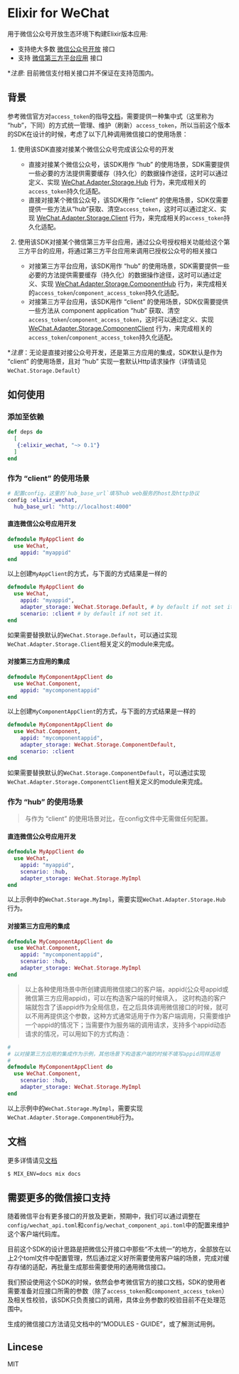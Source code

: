 # Elixir for WeChat

用于微信公众号开放生态环境下构建Elixir版本应用:

* 支持绝大多数 [微信公众号开放](https://mp.weixin.qq.com/wiki) 接口
* 支持 [微信第三方平台应用](https://open.weixin.qq.com/cgi-bin/showdocument?action=dir_list&t=resource/res_list&verify=1&id=open1419318292) 接口

**注意*: 目前微信支付相关接口并不保证在支持范围内。

## 背景

参考微信官方对`access_token`的指导[文档](https://mp.weixin.qq.com/wiki?t=resource/res_main&id=mp1421140183)，需要提供一种集中式（这里称为 “hub”，下同）的方式统一管理、维护（刷新）`access_token`，所以当前这个版本的SDK在设计的时候，考虑了以下几种调用微信接口的使用场景：

1. 使用该SDK直接对接某个微信公众号完成该公众号的开发

	* 直接对接某个微信公众号，该SDK用作 “hub” 的使用场景，SDK需要提供一些必要的方法提供需要缓存（持久化）的数据操作途径，这时可以通过定义、实现 [WeChat.Adapter.Storage.Hub](https://hexdocs.pm/elixir_wechat/WeChat.Adapter.Storage.Hub.html) 行为，来完成相关的`access_token`持久化适配。
	* 直接对接某个微信公众号，该SDK用作 “client” 的使用场景，SDK仅需要提供一些方法从“hub”获取、清空`access_token`，这时可以通过定义、实现 [WeChat.Adapter.Storage.Client](https://hexdocs.pm/elixir_wechat/WeChat.Adapter.Storage.Client.html) 行为，来完成相关的`access_token`持久化适配。

2. 使用该SDK对接某个微信第三方平台应用，通过公众号授权相关功能给这个第三方平台的应用，将通过第三方平台应用来调用已授权公众号的相关接口

	* 对接第三方平台应用，该SDK用作 “hub” 的使用场景，SDK需要提供一些必要的方法提供需要缓存（持久化）的数据操作途径，这时可以通过定义、实现 [WeChat.Adapter.Storage.ComponentHub](https://hexdocs.pm/elixir_wechat/WeChat.Adapter.Storage.ComponentHub.html) 行为，来完成相关的`access_token`/`component_access_token`持久化适配。
	* 对接第三方平台应用，该SDK用作 “client” 的使用场景，SDK仅需要提供一些方法从 component application “hub” 获取、清空`access_token`/`component_access_token`，这时可以通过定义、实现 [WeChat.Adapter.Storage.ComponentClient](https://hexdocs.pm/elixir_wechat/WeChat.Adapter.Storage.ComponentClient.html) 行为，来完成相关的`access_token`/`component_access_token`持久化适配。

**注意*：无论是直接对接公众号开发，还是第三方应用的集成，SDK默认是作为 “client” 的使用场景，且对 “hub” 实现一套默认Http请求操作（详情请见`WeChat.Storage.Default`）

## 如何使用

### 添加至依赖

```elixir
def deps do
  [
   {:elixir_wechat, "~> 0.1"}
  ]
end
```

### 作为 “client” 的使用场景

```elixir
# 配置config，这里的`hub_base_url`填写hub web服务的host及http协议
config :elixir_wechat,
  hub_base_url: "http://localhost:4000"
```
	
#### 直连微信公众号应用开发

```elixir
defmodule MyAppClient do
  use WeChat,
    appid: "myappid"
end
```

以上创建`MyAppClient`的方式，与下面的方式结果是一样的

```elixir
defmodule MyAppClient do
  use WeChat,
    appid: "myappid",
    adapter_storage: WeChat.Storage.Default, # by default if not set it.
    scenario: :client # by default if not set it.
end
```

如果需要替换默认的`WeChat.Storage.Default`，可以通过实现`WeChat.Adapter.Storage.Client`相关定义的module来完成。

#### 对接第三方应用的集成

```elixir
defmodule MyComponentAppClient do
  use WeChat.Component,
    appid: "mycomponentappid"
end
```

以上创建`MyComponentAppClient`的方式，与下面的方式结果是一样的

```elixir
defmodule MyComponentAppClient do
  use WeChat.Component,
    appid: "mycomponentappid",
    adapter_storage: WeChat.Storage.ComponentDefault,
    scenario: :client
end
```

如果需要替换默认的`WeChat.Storage.ComponentDefault`，可以通过实现`WeChat.Adapter.Storage.ComponentClient`相关定义的module来完成。

### 作为 “hub” 的使用场景

> 与作为 “client” 的使用场景对比，在config文件中无需做任何配置。

#### 直连微信公众号应用开发

```elixir
defmodule MyAppClient do
  use WeChat,
    appid: "myappid",
    scenario: :hub,
    adapter_storage: WeChat.Storage.MyImpl
end
```

以上示例中的`WeChat.Storage.MyImpl`，需要实现`WeChat.Adapter.Storage.Hub`行为。

#### 对接第三方应用的集成

```elixir
defmodule MyComponentAppClient do
  use WeChat.Component,
    appid: "mycomponentappid",
    scenario: :hub,
    adapter_storage: WeChat.Storage.MyImpl
end
```

> 以上各种使用场景中所创建调用微信接口的客户端，appid(公众号appid或微信第三方应用appid)，可以在构造客户端的时候填入，
> 这时构造的客户端就包含了该appid作为全局信息，在之后具体调用微信接口的时候，就可以不用再提供这个参数，这种方式通常适用于作为客户端调用，只需要维护一个appid的情况下；当需要作为服务端的调用请求，支持多个appid动态请求的情况，可以用如下的方式构造：

```elixir
#
# 以对接第三方应用的集成作为示例，其他场景下构造客户端的时候不填写appid同样适用
#
defmodule MyComponentAppClient do
  use WeChat.Component,
    scenario: :hub,
    adapter_storage: WeChat.Storage.MyImpl
end
```

以上示例中的`WeChat.Storage.MyImpl`，需要实现`WeChat.Adapter.Storage.ComponentHub`行为。


## 文档

更多详情请见[文档](https://hexdocs.pm/elixir_wechat/readme.html)

```bash
$ MIX_ENV=docs mix docs
```

## 需要更多的微信接口支持

随着微信平台有更多接口的开放及更新，预期中，我们可以通过调整在`config/wechat_api.toml`和`config/wechat_component_api.toml`中的配置来维护这个客户端代码库。

目前这个SDK的设计思路是把微信公开接口中那些“不太统一”的地方，全部放在以上2个toml文件中配置管理，然后通过定义好所需要使用客户端的场景，完成对缓存存储的适配，再批量生成那些需要使用的通用微信接口。

我们预设使用这个SDK的时候，依然会参考微信官方的接口文档，SDK的使用者需要准备对应接口所需的参数（除了`access_token`和`component_access_token`）及相关性校验，该SDK只负责接口的调用，具体业务参数的校验目前不在处理范围中。

生成的微信接口方法请见文档中的“MODULES - GUIDE”，或了解测试用例。

## Lincese

MIT
